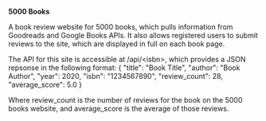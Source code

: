 **5000 Books**

A book review website for 5000 books, which pulls information from Goodreads and Google Books APIs. It also allows registered users to submit reviews to the site, which are displayed in full on each book page. 

The API for this site is accessible at /api/\<isbn>, which provides a JSON repsonse in the following format:
  {
    "title": "Book Title",
    "author": "Book Author",
    "year": 2020,
    "isbn": "1234567890",
    "review_count": 28,
    "average_score": 5.0
}
  
 Where review_count is the number of reviews for the book on the 5000 books website, and average_score is the average of those reviews.
